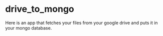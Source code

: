 # drive_to_mongo
Here is an app that fetches your files from your google drive and puts it in your mongo database.
